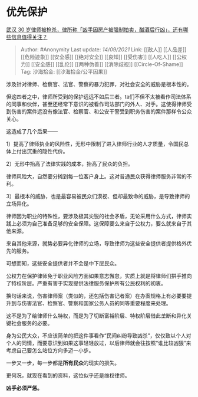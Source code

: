 # 优先保护
[武汉 30 岁律师被枪杀，律所称「凶手因房产被强制拍卖，酗酒后行凶」，还有哪些信息值得关注？](https://www.zhihu.com/question/486563133/answer/2120025261)

> Author: #Anonymity
> Last update: *14/09/2021*
> Link: [[敌人]] [[人品差]] [[危险迹象]] [[安全感]] [[绝对安全]] [[良知]] [[受伤害]] [[人吃人]] [[公权力]] [[安全感]] [[乱伦]] [[两种伪善]] [[消除歧视]] [[Circle-Of-Shame]]
> Tag:
> 沙海拾金: [[沙海拾金/公平因果]]

涉及针对律师、检察官、法官、警察的暴力犯罪，对社会安全的威胁是根本性的。

但这四者之中，律师所受到的保护远远不如后三者。ta们不但不太被看作司法体系的同事和伙伴，甚至还经常下意识的被看作司法部门的外人、对手。这使得律师受到伤害的案件远没有像法官、检察官、和公安干警受到职务伤害的案件那样令公众关心。

这造成了几个后果——

1）提高了律师执业的风险性，无形中限制了进入律师行业的人才质量，令国民总体上付出沉重的隐性代价。

2）无形中抬高了法律实践的成本，抬高了民众的负担。

律师风险大，自然要分摊到每一位客户身上。这对普通民众获得律师服务非常的不利。

3）最根本的威胁，也是最容易被民众们漠视、但却最致命的威胁，是导致律师的立场异化。

律师因为职业的特殊性，要涉及极其尖锐的社会矛盾，无论采用什么方式，律师实践上必须为自己准备足够的安全保障。这保障要么来自于公权力，要么就来自于其他来源。

来自其他来源，就势必要异化律师的立场，导致律师为这些安全提供者提供格外优先的服务。

可想而知，这些安全提供者并不会是中下层民众。

公权力在保护律师免于职业风险方面如果意志懈怠，实质上就是将律师们拱手推向了特权阶层。严重有害于实现提供法律服务保护所有公民权利的初衷。

换句话来说，伤害律师案（类似的，还包括伤害记者案）在办案规格上有必要要提升到与伤害法官、检察官、警察和国家公务人员的同等重要程度来处理。

这不是为了给律师什么特权，而是为了切断富裕阶层、特权阶层借此垄断和异化关键社会服务的必要。

身为公民大众，不应该简单的把这件事看作“民间纠纷导致凶杀”，仅仅致以个人对个人的同情，而要意识到如果这事轻轻放过，以后律师就会往按照“谁比较凶狠”来考虑自己要怎么站位方向多迈一小步。

一步又一步，每一步都是**所有民众**的现实的损失。

更何况，就现在看到的资料，这位似乎还是维权律师。

**凶手必须严惩。**
